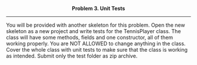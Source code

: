 <p align="center">
<strong>
Problem 3. Unit Tests
</strong>
</p>

________________________________________________________

You will be provided with another skeleton for this problem. Open the new skeleton as a new project and write tests for the TennisPlayer class. The class will have some methods, fields and one constructor, all of them working properly. You are NOT ALLOWED to change anything in the class. Cover the whole class with unit tests to make sure that the class is working as intended. Submit only the test folder as zip archive.